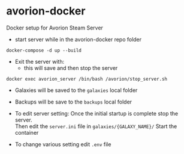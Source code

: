 # avorion-docker
Docker setup for Avorion Steam Server

* start server while in the avorion-docker repo folder
```
docker-compose -d up --build
```

* Exit the server with:
  * this will save and then stop the server 
```
docker exec avorion_server /bin/bash /avorion/stop_server.sh
```

* Galaxies will be saved to the `galaxies` local folder
* Backups will be save to the `backups` local folder

* To edit server setting:
Once the initial startup is complete stop the server.  
Then edit the `server.ini` file in `galaxies/{GALAXY_NAME}/` 
Start the container

* To change various setting edit `.env` file
